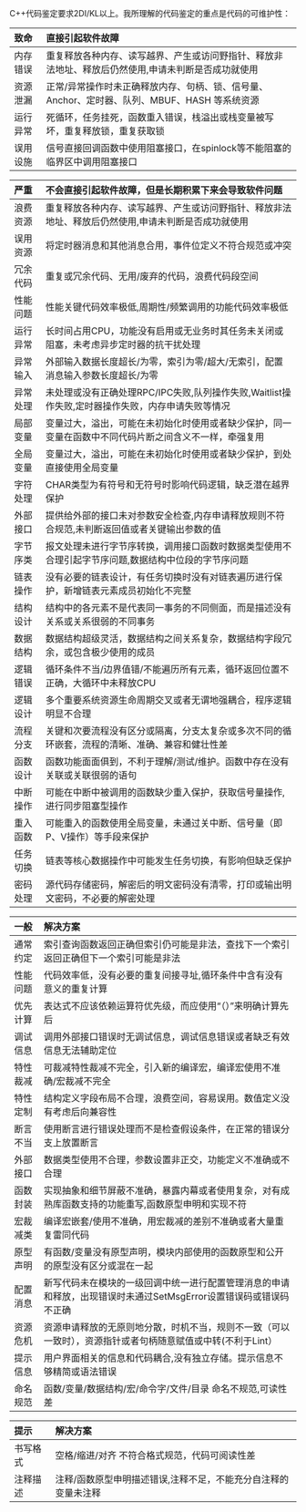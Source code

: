 C++代码鉴定要求2DI/KL以上。我所理解的代码鉴定的重点是代码的可维护性：

|致命|直接引起软件故障|
|:-|:-|
|内存错误|重复释放各种内存、读写越界、产生或访问野指针、释放非法地址、释放后仍然使用,申请未判断是否成功就使用|
|资源泄漏|正常/异常操作时未正确释放内存、句柄、锁、信号量、Anchor、定时器、队列、MBUF、HASH 等系统资源|
|运行异常|死循环，任务挂死，函数重入错误，栈溢出或栈变量被写坏，重复释放锁，重复获取锁|
|误用设施|信号直接回调函数中使用阻塞接口，在spinlock等不能阻塞的临界区中调用阻塞接口|

|严重|不会直接引起软件故障，但是长期积累下来会导致软件问题|
|:-|:-|
|浪费资源|重复释放各种内存、读写越界、产生或访问野指针、释放非法地址、释放后仍然使用,申请未判断是否成功就使用|
|误用资源|将定时器消息和其他消息合用，事件位定义不符合规范或冲突|
|冗余代码|重复或冗余代码、无用/废弃的代码，浪费代码段空间|
|性能问题|性能关键代码效率极低,周期性/频繁调用的功能代码效率极低|
|运行异常|长时间占用CPU，功能没有启用或无业务时其任务未关闭或阻塞，未考虑异步定时器的抗干扰处理|
|异常输入|外部输入数据长度超长/为零，索引为零/超大/无索引，配置消息输入参数长度超长/为零|
|异常处理|未处理或没有正确处理RPC/IPC失败,队列操作失败,Waitlist操作失败,定时器操作失败，内存申请失败等情况|
|局部变量|变量过大，溢出，可能在未初始化时使用或者缺少保护，同一变量在函数中不同代码片断之间含义不一样，牵强复用|
|全局变量|变量过大，溢出，可能在未初始化时使用或者缺少保护，到处直接使用全局变量|
|字符处理|CHAR类型为有符号和无符号时影响代码逻辑，缺乏潜在越界保护|
|外部接口|提供给外部的接口未对参数安全检查,内存申请释放规则不符合规范,未判断返回值或者关键输出参数的值|
|字节序类|报文处理未进行字节序转换，调用接口函数时数据类型使用不合理引起字节序问题,数据结构中位段的字节序问题|
|链表操作|没有必要的链表设计，有任务切换时没有对链表遍历进行保护，新增链表元素成员初始化不完整|
|结构设计|结构中的各元素不是代表同一事务的不同侧面，而是描述没有关系或关系很弱的不同事务|
|数据结构|数据结构超级灵活，数据结构之间关系复杂，数据结构字段冗余，或包含极少使用的成员|
|逻辑错误|循环条件不当/边界值错/不能遍历所有元素，循环返回位置不正确，大循环中未释放CPU|
|逻辑设计|多个重要系统资源生命周期交叉或者无谓地强耦合，程序逻辑明显不合理|
|流程分支|关键和次要流程没有区分或隔离，分支太复杂或多次不同的循环嵌套，流程的清晰、准确、兼容和健壮性差|
|函数设计|函数功能面面俱到，不利于理解/测试/维护。函数中存在没有关联或关联很弱的语句|
|中断操作|可能在中断中被调用的函数缺少重入保护，获取信号量操作,进行同步阻塞型操作|
|重入函数|可能重入的函数使用全局变量，未通过关中断、信号量（即P、V操作）等手段来保护|
|任务切换|链表等核心数据操作中可能发生任务切换，有影响但缺乏保护|
|密码处理|源代码存储密码，解密后的明文密码没有清零，打印或输出明文密码，不必要的解密处理|

|一般|解决方案|
|:-|:-|
|通常约定|索引查询函数返回正确但索引仍可能是非法，查找下一个索引返回正确但下一个索引可能是非法|
|性能问题|代码效率低，没有必要的重复间接寻址,循环条件中含有没有意义的重复计算|
|优先计算|表达式不应该依赖运算符优先级，而应使用“（）”来明确计算先后|
|调试信息|调用外部接口错误时无调试信息，调试信息错误或者缺乏有效信息无法辅助定位|
|特性裁减|可裁减特性裁减不完全，引入新的编译宏，编译宏使用不准确/宏裁减不完全|
|特性定制|结构定义字段布局不合理，浪费空间，容易误用。数值定义没有考虑后向兼容性|
|断言不当|使用断言进行错误处理而不是检查假设条件，在正常的错误分支上放置断言|
|外部接口|数据类型使用不合理，参数设置非正交，功能定义不准确或不合理|
|函数封装|实现抽象和细节屏蔽不准确，暴露内幕或者使用复杂，对有成熟库函数支持的功能重写,函数原型申明和实现不符|
|宏裁减类|编译宏嵌套/使用不准确，用宏裁减的差别不准确或者大量重复雷同代码|
|原型声明|有函数/变量没有原型声明，模块内部使用的函数原型和公开的原型没有区分或混在一起|
|配置消息|新写代码未在模块的一级回调中统一进行配置管理消息的申请和释放，出现错误时未通过SetMsgError设置错误码或错误码不正确|
|资源危机|资源申请释放的无原则地分散，时机不当，规则不一致（可以一致时），资源指针或者句柄随意赋值或中转(不利于Lint）|
|提示信息|用户界面相关的信息和代码耦合,没有独立存储。提示信息不够精简或语法错误|
|命名规范|函数/变量/数据结构/宏/命令字/文件/目录 命名不规范,可读性差|

|提示|解决方案|
|:-|:-|
|书写格式|空格/缩进/对齐 不符合格式规范，代码可阅读性差|
|注释描述|注释/函数原型申明描述错误,注释不足，不能充分自注释的变量未注释|
